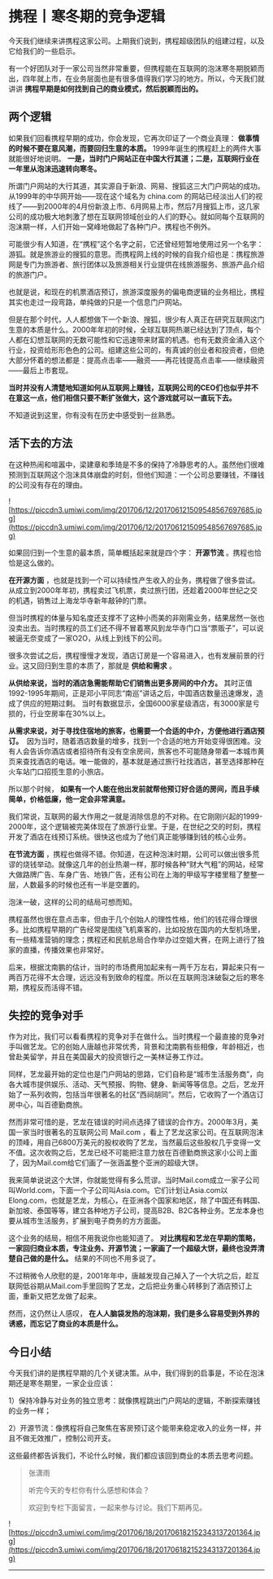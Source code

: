 # 携程丨寒冬期的竞争逻辑

今天我们继续来讲携程这家公司。上期我们说到，携程超级团队的组建过程，以及它给我们的一些启示。

有一个好团队对于一家公司当然非常重要，但携程能在互联网的泡沫寒冬期脱颖而出，四年就上市，在业务层面也是有很多值得我们学习的地方。所以，今天我们就讲讲 **携程早期是如何找到自己的商业模式，然后脱颖而出的。**

## 两个逻辑

如果我们回看携程早期的成功，你会发现，它再次印证了一个商业真理： **做事情的时候不要在意风潮，而要回归生意的本质。** 1999年诞生的携程赶上的两件大事就能很好地说明。 **一是，当时门户网站正在中国大行其道；二是，互联网行业在一年里从泡沫迅速转向寒冬。**

所谓门户网站的大行其道，其实源自于新浪、网易、搜狐这三大门户网站的成功。从1999年的中华网开始——现在这个域名为 china.com 的网站已经淡出人们的视线了——到2000年的4月份新浪上市、6月网易上市，然后7月搜狐上市，这几家公司的成功极大地刺激了想在互联网领域创业的人们的野心。就如同每个互联网的泡沫期一样，人们开始一窝峰地做起了各种门户。携程也不例外。

可能很少有人知道，在“携程”这个名字之前，它还曾经短暂地使用过另一个名字：游狐。就是旅游业的搜狐的意思。而携程网上线的时候的自我介绍也是：携程旅游网是专门为旅游者、旅行团体以及旅游相关行业提供在线旅游服务、旅游产品介绍的旅游门户。

也就是说，和现在的机票酒店预订，旅游深度服务的偏电商逻辑的业务相比，携程其实也走过一段弯路，单纯做的只是一个信息门户网站。

但是在那个时代，人人都想做下一个新浪、搜狐，很少有人真正在研究互联网这门生意的本质是什么。2000年年初的时候，全球互联网热潮已经达到了顶点，每个人都在幻想互联网的无数可能性和它迅速带来财富的机遇。也有无数资金涌入这个行业，投资给形形色色的公司。组建这些公司的，有真诚的创业者和投资者，但绝大部分怀着的想法都是：提高点击率——融资——再花钱提高点击率——继续融资——最后上市套现。

 **当时并没有人清楚地知道如何从互联网上赚钱，互联网公司的CEO们也似乎并不在意这一点，他们相信只要不断扩张做大，这个游戏就可以一直玩下去。**

不知道说到这里，你有没有在历史中感受到一丝熟悉。

## 活下去的方法

在这种热闹和喧嚣中，梁建章和季琦是不多的保持了冷静思考的人。虽然他们很难预测到互联网这个泡沫具体崩盘的时刻，但他们知道：一个公司总要赚钱，不赚钱的公司没有存在的理由。

![https://piccdn3.umiwi.com/img/201706/12/201706121509548567697685.jpg](https://piccdn3.umiwi.com/img/201706/12/201706121509548567697685.jpg)

如果回归到一个生意的最本质，简单概括起来就是四个字： **开源节流** 。携程也恰恰是这么做的。

 **在开源方面** ，也就是找到一个可以持续性产生收入的业务，携程做了很多尝试。从成立到2000年年初，携程卖过飞机票，卖过旅行团，还趁着2000年世纪之交的机遇，销售过上海龙华寺新年敲钟的门票。

但当时携程的体量与知名度还支撑不了这种小而美的非刚需业务，结果居然一张也没卖出去。当时携程的员工们还不得不冒着寒风到龙华寺门口当“票贩子”，可以说被逼无奈变成了一家O2O，从线上到线下的公司。

很多次尝试之后，携程慢慢才发现，酒店订房是一个容易进入，也有发展前景的行业。这又回归到生意的本质了，那就是 **供给和需求** 。

 **从供给来说，当时的酒店急需能帮助它们销售出更多房间的中介方。** 其时正值1992-1995年期间，正是邓小平同志“南巡”讲话之后，中国酒店数量迅速爆发，造成了供应的短期过剩。 当时有数据显示，全国6000家星级酒店，有3000家是亏损的，行业空房率在30%以上。

 **从需求来说，对于寻找住宿地的旅客，也需要一个合适的中介，方便他进行酒店预订。**  因为当时，随着酒店数量的增多，找到一个合适的地方开始变得很困难。没有人会告诉你酒店或者招待所有没有空余房间，旅客也不可能随身带着一本城市黄页来查找酒店的电话。唯一能做的，基本就是通过旅行社找酒店，甚至选择那种在火车站门口招揽生意的小旅店。

所以那个时候， **如果有一个人能在他出发前就帮他预订好合适的房间，而且手续简单，价格低廉，他一定会非常满意。**

我们常说，互联网的最大作用之一就是消除信息的不对称。在它刚刚兴起的1999-2000年，这个逻辑被完美体现在了旅游行业里。于是，在世纪之交的时刻，携程开发了酒店在线预订系统。很快这也成为了他们真正能够赚到钱的核心业务。

 **在节流方面** ，携程也做得不错。你知道，在这种泡沫时期，公司可以做出很多荒谬的烧钱举动。就像这几年的创业热潮一样，那时候各种“财大气粗”的网站，经常大做路牌广告、车身广告、地铁广告，还有公司在上海的甲级写字楼里租了整整一层，人数最多的时候也还有一半是空置的。

泡沫一破，这样的公司的结局可想而知。

携程虽然也很在意点击率，但由于几个创始人的理性性格，他们的钱花得合理很多。比如携程早期的广告经常是围绕飞机乘客的，比如投放在国内的大型机场里，有一些精准营销的理念；携程还和民航总局合作举办过空姐大赛，在网上进行了独家的直播，传播效果也非常好。

后来，根据沈南鹏的估计，当时的市场费用加起来有一两千万左右，算起来只有一两百万花得不太合理，远远没有到致命的程度。所以在互联网泡沫破裂之后的寒冬期，携程反而活得不错。

## 失控的竞争对手

作为对比，我们可以看看携程的竞争对手在做什么。当时携程一个最直接的竞争对手叫做艺龙。它的创始人唐越也非常优秀，背景和沈南鹏有些相像，年龄相近，也曾赴美留学，并且在美国最大的投资银行之一美林证券工作过。

同样，艺龙最开始的定位也是门户网站的思路，它们自称是“城市生活服务商”，向各大城市提供娱乐、活动、天气预报、购物、健身、新闻等等信息。之后，艺龙开始了一系列收购，包括当年很著名的社区“西祠胡同”。然后，它收购了一个酒店订房中心，叫百德勤商旅。

然而非常可惜的是，艺龙在错误的时间点选择了错误的合作方。2000年3月，美国一家当时很著名的互联网公司 Mail.com ，看上了艺龙这家公司。在互联网泡沫的顶峰，用自己6800万美元的股权收购了艺龙，当然最后这些股权几乎变得一文不值。这次收购之后，艺龙已经不可能把注意力放在百德勤商旅这家小公司上面了，因为Mail.com给它们画了一张涵盖整个亚洲的超级大饼。

我来简单说说这个大饼，你就能觉得有多么荒谬。当时Mail.com成立一家子公司叫World.com，下面一个子公司叫Asia.com。它们计划让Asia.com以Elong.com，也就是艺龙，为核心，在亚洲各个国家和地区，除了中国还有韩国、新加坡、泰国等等，建立各种地方子公司，提高B2B、B2C各种业务。艺龙本身也要从城市生活服务，扩展到电子商务的方方面面。

这个业务的结局，相信不用我说你也能知道了。 **对比携程和艺龙在早期的策略，一家回归商业本质，专注业务、开源节流；一家画了一个超级大饼，最终也没弄清楚自己做的是什么。** 结果的不同也不用多说了。

不过稍微令人欣慰的是，2001年年中，唐越发现自己掉入了一个大坑之后，趁互联网低谷期从Mail.com手里回购了艺龙，之后把业务重心转移到了酒店预订上面，重新又把艺龙做了起来。

然而，这仍然让人感叹， **在人人脑袋发热的泡沫期，我们是多么容易受到外界的诱惑，而忘记了商业的本质是什么。**

## 今日小结

今天我们讲的是携程早期的几个关键决策。从中，我们得到的启事是，不论在泡沫期还是寒冬期里，一家企业应该：

1）保持冷静与对业务的独立思考：就像携程跳出门户网站的逻辑，不断探索赚钱的业务一样；

2）开源节流：像携程将自己聚焦在客房预订这个能带来稳定收入的业务一样，并且不做无效推广，控制公司开支。

这些最终都告诉我们，不论什么时候，我们都应该回到商业的本质去思考问题。

> 张潇雨
> 
> 听完今天的专栏你有什么感想和体会？
> 
> 欢迎到专栏下面留言，一起来参与讨论。我们下期再见。

![https://piccdn3.umiwi.com/img/201706/18/201706182152343137201364.jpg](https://piccdn3.umiwi.com/img/201706/18/201706182152343137201364.jpg)

---
